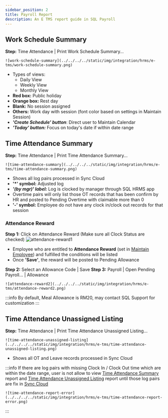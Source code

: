 ```yaml
---
sidebar_position: 2
title: Payroll Report
description: An E TMS report guide in SQL Payroll
---
```


## Work Schedule Summary

**Step:** Time Attendance | Print Work Schedule Summary…

    ![work-schedule-summary](../../../../static/img/integration/hrms/e-tms/work-schedule-summary.png)

- Types of views:
  - Daily View
  - Weekly View
  - Monthly View
- **Red box:** Public holiday
- **Orange box:** Rest day
- **Blank:** No session assigned
- **Others:** Work day with session (font color based on settings in Maintain Session)
- ***'Create Schedule' button***: Direct user to Maintain Calendar
- ***'Today' button:*** Focus on today's date if within date range

## Time Attendance Summary

**Step:** Time Attendance | Print Time Attendance Summary…

    ![time-attendance-summary](../../../../static/img/integration/hrms/e-tms/time-attendance-summary.png)

- Shows all log pairs processed in Sync Cloud
- **'*' symbol:** Adjusted log
- ***'(by mgr)' label:***  Log is clocked by manager through SQL HRMS app
- Overtime pairs will only list those OT records that has been confirm by HR and posted to Pending Overtime with claimable more than 0
- **'-' symbol:** Employee do not have any clock in/clock out records for that session

### Attendance Reward

**Step 1:** Click on Attendance Reward (Make sure all Clock Status are checked)
    ![attendance-reward1](../../../../static/img/integration/hrms/e-tms/attendance-reward1.png)

- Employee who are entitled to **Attendance Reward** (set in [Maintain Employee](payroll-setup.md#maintain-employee)) and fulfilled the conditions will be listed
- Once **'Save'**, the reward will be posted to Pending Allowance

**Step 2:** Select an Allowance Code | Save
**Step 3:** Payroll | Open Pending Payroll… | Allowance

    ![attendance-reward2](../../../../static/img/integration/hrms/e-tms/attendance-reward2.png)

:::info
By default, Meal Allowance is RM20, may contact SQL Support for customization
:::

## Time Attendance Unassigned Listing

**Step:** Time Attendance | Print Time Attendance Unassigned Listing…

    ![time-attendance-unassigned-listing](../../../../static/img/integration/hrms/e-tms/time-attendance-unassigned-listing.png)

- Shows all OT and Leave records processed in Sync Cloud

:::info
If there are log pairs with missing Clock In / Clock Out time which are within the date range, user is not allow to view [Time Attendance Summary](#time-attendance-summary) report and [Time Attendance Unassigned Listing](#time-attendance-unassigned-listing) report until those log pairs are fix in [Sync Cloud](sync-cloud.md)

    ![time-attendance-report-error](../../../../static/img/integration/hrms/e-tms/time-attendance-report-error.png)
:::
